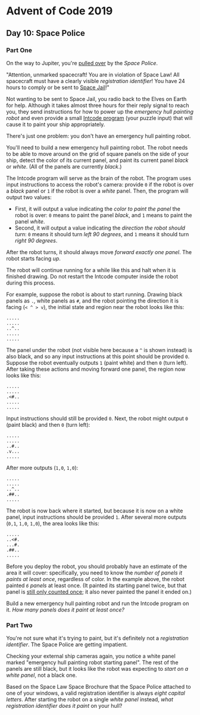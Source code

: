 # Advent of Code 2019

## Day 10: Space Police

### Part One

On the way to Jupiter, you're [pulled over][1] by the *Space Police*.

[1]: https://www.youtube.com/watch?v=KwY28rpyKDE

"Attention, unmarked spacecraft!  You are in violation of Space Law!  All
spacecraft must have a clearly visible *registration identifier*!  You have 24
hours to comply or be sent to [Space Jail][2]!"

[2]: https://www.youtube.com/watch?v=BVn1oQL9sWg&t=5

Not wanting to be sent to Space Jail, you radio back to the Elves on Earth for
help.  Although it takes almost three hours for their reply signal to reach
you, they send instructions for how to power up the *emergency hull painting
robot* and even provide a small [Intcode program][3] (your puzzle input) that
will cause it to paint your ship appropriately.

[3]: https://adventofcode.com/2019/day/9

There's just one problem: you don't have an emergency hull painting robot.

You'll need to build a new emergency hull painting robot.  The robot needs to
be able to move around on the grid of square panels on the side of your ship,
detect the color of its current panel, and paint its current panel *black* or
*white*.  (All of the panels are currently *black*.)

The Intcode program will serve as the brain of the robot.  The program uses
input instructions to access the robot's camera: provide `0` if the robot is
over a *black* panel or `1` if the robot is over a *white* panel.  Then, the
program will output two values:

- First, it will output a value indicating the *color to paint the panel* the
  robot is over: `0` means to paint the panel *black*, and `1` means to paint
  the panel *white*.
- Second, it will output a value indicating the *direction the robot should
  turn*: `0` means it should turn *left 90 degrees*, and `1` means it should
  turn *right 90 degrees*.

After the robot turns, it should always move *forward exactly one panel*.  The
robot starts facing *up*.

The robot will continue running for a while like this and halt when it is
finished drawing.  Do not restart the Intcode computer inside the robot during
this process.

For example, suppose the robot is about to start running. Drawing black panels
as `.`, white panels as `#`, and the robot pointing the direction it is facing
(`< ^ > v`), the initial state and region near the robot looks like this:

```
.....
.....
..^..
.....
.....
```

The panel under the robot (not visible here because a `^` is shown instead) is
also black, and so any input instructions at this point should be provided `0`.
Suppose the robot eventually outputs `1` (paint white) and then `0` (turn
left).  After taking these actions and moving forward one panel, the region now
looks like this:

```
.....
.....
.<#..
.....
.....
```

Input instructions should still be provided `0`.  Next, the robot might output
`0` (paint black) and then `0` (turn left):

```
.....
.....
..#..
.v...
.....
```

After more outputs (`1,0`, `1,0`):

```
.....
.....
..^..
.##..
.....
```

The robot is now back where it started, but because it is now on a white panel,
input instructions should be provided `1`.  After several more outputs (`0,1`,
`1,0`, `1,0`), the area looks like this:

```
.....
..<#.
...#.
.##..
.....
```

Before you deploy the robot, you should probably have an estimate of the area
it will cover: specifically, you need to know the *number of panels it paints at
least once*, regardless of color.  In the example above, the robot painted *`6`
panels* at least once.  (It painted its starting panel twice, but that panel is
[still only counted once][4]; it also never painted the panel it ended on.)

[4]: https://www.youtube.com/watch?v=KjsSvjA5TuE

Build a new emergency hull painting robot and run the Intcode program on it.
*How many panels does it paint at least once?*

### Part Two

You're not sure what it's trying to paint, but it's definitely not a
*registration identifier*.  The Space Police are getting impatient.

Checking your external ship cameras again, you notice a white panel marked
"emergency hull painting robot starting panel".  The rest of the panels are
still black, but it looks like the robot was expecting to *start on a white
panel*, not a black one.

Based on the Space Law Space Brochure that the Space Police attached to one of
your windows, a valid registration identifier is always *eight capital
letters*.  After starting the robot on a single *white panel* instead, *what
registration identifier does it paint* on your hull?
